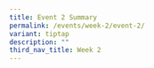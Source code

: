 ```yaml
---
title: Event 2 Summary
permalink: /events/week-2/event-2/
variant: tiptap
description: ""
third_nav_title: Week 2
---
```

